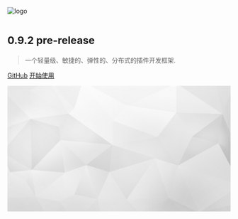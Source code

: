 ![logo](../_images/ark_logo.svg ':size=233x108')

# <small>0.9.2 pre-release</small>

> 一个轻量级、敏捷的、弹性的、分布式的插件开发框架.

[GitHub](https://github.com/ArkNX/ARK)
[开始使用](#ARK)

<!-- background image -->
![background](../_images/bg.jpg)